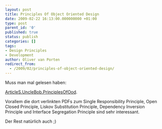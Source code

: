 ```yaml
---
layout: post
title: Principles Of Object Oriented Design
date: 2009-02-22 16:13:00.000000000 +01:00
type: post
parent_id: '0'
published: true
status: publish
categories: []
tags:
- Design Principles
- Development
author: Oliver van Porten
redirect_from:
  - /2009/02/principles-of-object-oriented-design/
---
```


Muss man mal gelesen haben:

[ArticleS.UncleBob.PrinciplesOfOod](http://butunclebob.com/ArticleS.UncleBob.PrinciplesOfOod).

Vorallem die dort verlinkten PDFs zum Single Responsibility Principle, Open Closed Principle, Liskov Substitution Principle, Dependency Inversion Principle und Interface Segregation Principle sind sehr interessant.

Der Rest natürlich auch ;)
